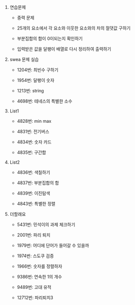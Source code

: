 1. 연습문제
   
   * 중력 문제
   
   * 25개의 요소에서 각 요소와 이웃한 요소와의 차의 절댓값 구하기
   
   * 부분집합의 합이 0이되는지 확인하기
   
   * 입력받은 값을 달팽이 배열로 다시 정리하여 출력하기

2. swea 문제 실습
   
   * 1204번: 최빈수 구하기
   
   * 1954번: 달팽이 숫자
   
   * 1213번: string
   
   * 4698번: 테네스의 특별한 소수

3. List1
   
   * 4828번: min max
   
   * 4831번: 전기버스
   
   * 4834번: 숫자 카드
   
   * 4835번: 구간합

4. List2
   
   * 4836번: 색칠하기
   
   * 4837번: 부분집합의 합
   
   * 4839번: 이진탐색
   
   * 4843번: 특별한 정렬

5. 더할래요
   
   * 5431번: 민석이의 과제 체크하기
   
   * 2001번: 파리 퇴치
   
   * 1979번: 어디에 단어가 들어갈 수 있을까
   
   * 1974번: 스도쿠 검증
   
   * 1966번: 숫자를 정렬하자
   
   * 9386번: 연속한 1의 개수
   
   * 9489번: 고대 유적
   
   * 12712번: 파리퇴치3


